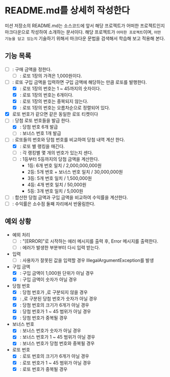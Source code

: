# README.md를 상세히 작성한다
미션 저장소의 README.md는 소스코드에 앞서 해당 프로젝트가 어떠한 프로젝트인지 마크다운으로 작성하여 소개하는 문서이다.
해당 프로젝트가 `어떠한 프로젝트`이며, `어떤 기능을 담고 있는지` 기술하기 위해서 마크다운 문법을 검색해서 학습해 보고 적용해 본다.

## 기능 목록  

- [ ] : 구매 금액을 정한다.
  - [ ] : 로또 1장의 가격은 1,000원이다.
- [ ] : 로또 구입 금액을 입력하면 구입 금액에 해당하는 만큼 로또를 발행한다.
  - [x] : 로또 1장의 번호는 1 ~ 45까지의 숫자이다.
  - [x] : 로또 1장의 번호는 6개이다.
  - [x] : 로또 1장의 번호는 중복되지 않는다.
  - [x] : 로또 1장의 번호는 오름차순으로 정렬되어 있다.  
- [x] 로또 번호가 같으면 같은 동일한 로또 티켓이다
- [ ] : 당첨 로또 번호들을 발급 한다.
  - [x] : 당첨 번호 6개 발급
  - [ ] : 보너스 번호 1개 발급
- [ ] : 로또들의 번호와 당첨 번호를 비교하여 당첨 내역 계산 한다.
  - [x] : 로또 별 랭킹을 매긴다.
  - [ ] : 각 랭킹별 몇 개의 번호가 있는지 센다.
  - [ ] : 1등부터 5등까지의 당첨 금액을 계산한다.
      - 1등: 6개 번호 일치 / 2,000,000,000원
      - 2등: 5개 번호 + 보너스 번호 일치 / 30,000,000원
      - 3등: 5개 번호 일치 / 1,500,000원
      - 4등: 4개 번호 일치 / 50,000원
      - 5등: 3개 번호 일치 / 5,000원
- [ ] : 합산한 당첨 금액과 구입 금액을 비교하여 수익률을 계산한다.
- [ ] : 수익률은 소수점 둘째 자리에서 반올림한다.

## 예외 상황
  - 예외 처리
    - [ ] : "[ERROR]"로 시작하는 에러 메시지를 출력 후, Error 메시지를 출력한다.
    - [ ] : 에러가 발생한 부분부터 다시 입력 받는다.
  - 입력
    - [ ] : 사용자가 잘못된 값을 입력할 경우 IllegalArgumentException를 발생
  - 구입 금액
    - [x] : 구입 금액이 1,000원 단위가 아닐 경우
    - [x] : 구입 금액이 숫자가 아닐 경우
  - 당첨 번호
    - [x] : 당첨 번호가 ,로 구분되지 않을 경우
    - [x] : ,로 구분된 당첨 번호가 숫자가 아닐 경우
    - [x] : 당첨 번호의 크기가 6개가 아닐 경우
    - [x] : 당첨 번호가 1 ~ 45 범위가 아닐 경우
    - [x] : 당첨 번호가 중복될 경우
  - 보너스 번호
    - [x] : 보너스 번호가 숫자가 아닐 경우
    - [x] : 보너스 번호가 1 ~ 45 범위가 아닐 경우
    - [x] : 보너스 번호가 당첨 번호와 중복될 경우
  - 로또 번호
    - [x] : 로또 번호의 크기가 6개가 아닐 경우
    - [x] : 로또 번호가 1 ~ 45 범위가 아닐 경우
    - [x] : 로또 번호가 중복될 경우